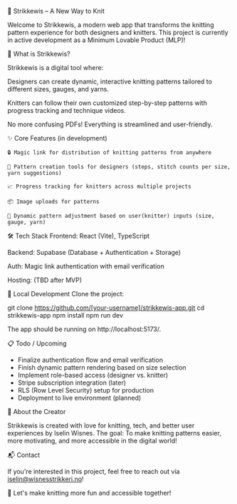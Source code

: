 🧶 Strikkewis – A New Way to Knit

Welcome to Strikkewis, a modern web app that transforms the knitting pattern experience for both designers and knitters.
This project is currently in active development as a Minimum Lovable Product (MLP)!

🚀 What is Strikkewis?

Strikkewis is a digital tool where:

Designers can create dynamic, interactive knitting patterns tailored to different sizes, gauges, and yarns.

Knitters can follow their own customized step-by-step patterns with progress tracking and technique videos.

No more confusing PDFs! Everything is streamlined and user-friendly.

✨ Core Features (in development)

    🔒 Magic link for distribution of knitting patterns from anywhere

    🧶 Pattern creation tools for designers (steps, stitch counts per size, yarn suggestions)

    📈 Progress tracking for knitters across multiple projects

    📦 Image uploads for patterns

    🎯 Dynamic pattern adjustment based on user(knitter) inputs (size, gauge, yarn)

🛠️ Tech Stack
Frontend: React (Vite), TypeScript

Backend: Supabase (Database + Authentication + Storage)

Auth: Magic link authentication with email verification

Hosting: (TBD after MVP)

🧪 Local Development
Clone the project:

git clone https://github.com/[your-username]/strikkewis-app.git
cd strikkewis-app
npm install
npm run dev

The app should be running on http://localhost:5173/.

📋 Todo / Upcoming
- Finalize authentication flow and email verification
- Finish dynamic pattern rendering based on size selection
- Implement role-based access (designer vs. knitter)
- Stripe subscription integration (later)
- RLS (Row Level Security) setup for production
- Deployment to live environment (planned)

🧡 About the Creator

Strikkewis is created with love for knitting, tech, and better user experiences by Iselin Wisnes.
The goal: To make knitting patterns easier, more motivating, and more accessible in the digital world!

📬 Contact

If you're interested in this project, feel free to reach out via iselin@wisnesstrikkeri.no!

🎉 Let's make knitting more fun and accessible together!
